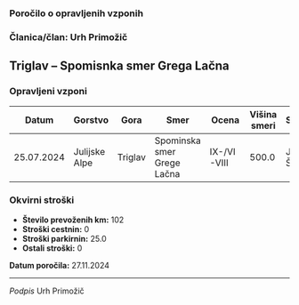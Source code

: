 ### Poročilo o opravljenih vzponih
### Članica/član: Urh Primožič
## Triglav – Spomisnka smer Grega Lačna

### Opravljeni vzponi 
| Datum | Gorstvo | Gora | Smer | Ocena | Višina smeri | Soplezalec | Opremljenost | Opombe|
|---------|---------|---------|---------|---------|---------|---------|---------|---------|
25.07.2024|Julijske Alpe|Triglav|Spominska smer Grege Lačna|IX-/VI-VIII|500.0|Jakob Šparovec||Oba  vse cuge v prvo.


### Okvirni stroški
- **Število prevoženih km:** 102
- **Stroški cestnin:** 0
- **Stroški parkirnin:** 25.0
- **Ostali stroški:** 0

**Datum poročila:** 27.11.2024

___________
*Podpis*
Urh Primožič 